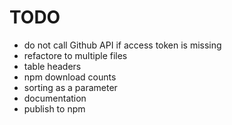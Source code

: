 # TODO

- do not call Github API if access token is missing
- refactore to multiple files
- table headers
- npm download counts
- sorting as a parameter
- documentation
- publish to npm
